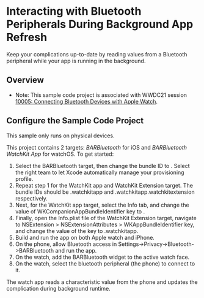 # Interacting with Bluetooth Peripherals During Background App Refresh

Keep your complications up-to-date by reading values from a Bluetooth peripheral while your app is running in the background.

## Overview

- Note: This sample code project is associated with WWDC21 session [10005: Connecting Bluetooth Devices with Apple Watch](https://developer.apple.com/wwdc21/10005/).

## Configure the Sample Code Project

This sample only runs on physical devices.

This project contains 2 targets: *BARBluetooth* for iOS and *BARBluetooth WatchKit App* for watchOS. To get started:

1. Select the BARBluetooth target, then change the bundle ID to <Your iOS app bundle ID>. Select the right team to let Xcode automatically manage your provisioning profile.
2. Repeat step 1 for the WatchKit app and WatchKit Extension target. The bundle IDs should be <Your iOS app bundle ID>.watchkitapp and <Your iOS app bundle ID>.watchkitapp.watchkitextension respectively.
3. Next, for the WatchKit app target, select the Info tab, and change the value of WKCompanionAppBundleIdentifier key to <Your iOS app bundle ID>.
4. Finally, open the Info.plist file of the WatchKit Extension target, navigate to NSExtension > NSExtensionAttributes > WKAppBundleIdentifier key, and change the value of the key to <Your iOS app bundle ID>.watchkitapp.
4. Build and run the app on both Apple watch and iPhone.
5. On the phone, allow Bluetooth access in Settings->Privacy->Bluetooth->BARBluetooth and run the app.
6. On the watch, add the BARBluetooth widget to the active watch face.
7. On the watch, select the bluetooth peripheral (the phone) to connect to it.

The watch app reads a characteristic value from the phone and updates the complication during background runtime.
